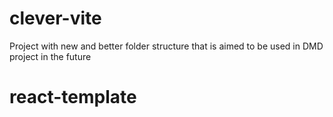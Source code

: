 # clever-vite
Project with new and better folder structure that is aimed to be used in DMD project in the future
# react-template
